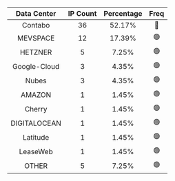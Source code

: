 | Data Center | IP Count | Percentage | Freq |
|:------------:|:--------:|:-----------:|:-----:|
| Contabo | 36 | 52.17% | 🔴 |
| MEVSPACE | 12 | 17.39% | 🟢 |
| HETZNER | 5 | 7.25% | 🟢 |
| Google-Cloud | 3 | 4.35% | 🟢 |
| Nubes | 3 | 4.35% | 🟢 |
| AMAZON | 1 | 1.45% | 🟢 |
| Cherry | 1 | 1.45% | 🟢 |
| DIGITALOCEAN | 1 | 1.45% | 🟢 |
| Latitude | 1 | 1.45% | 🟢 |
| LeaseWeb | 1 | 1.45% | 🟢 |
| OTHER | 5 | 7.25% | 🟢 |